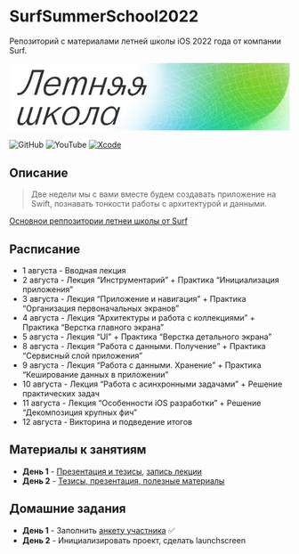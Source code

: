 # SurfSummerSchool2022
Репозиторий с материалами летней школы iOS 2022 года от компании Surf.

![Banner](/pictures/banner.jpeg)

![GitHub](https://img.shields.io/github/followers/lexonerus?label=Follow&style=social)
![YouTube](https://img.shields.io/youtube/channel/subscribers/UCNp8ItQbZqAz97ACiVEe62g?label=Subscribe&style=social)
[![Xcode](https://img.shields.io/badge/Xcode-13-blue)]()

## Описание
> Две недели мы с вами вместе будем создавать приложение на Swift, познавать тонкости работы с архитектурой и данными.

[Основнои реппозитории летнеи школы от Surf](https://github.com/surfstudio/Surf-iOS-SummerSchool2022)

## Расписание
- 1 августа  - Вводная лекция
- 2 августа  - Лекция “Инструментарий” + Практика “Инициализация приложения”
- 3 августа  - Лекция “Приложение и навигация” + Практика “Организация первоначальных экранов”
- 4 августа  - Лекция “Архитектуры и работа с коллекциями” + Практика “Верстка главного экрана”
- 5 августа  - Лекция “UI” + Практика “Верстка детального экрана”
- 8 августа  - Лекция “Работа с данными. Получение” + Практика “Сервисный слой приложения”
- 9 августа  - Лекция “Работа с данными. Хранение” + Практика “Кеширование данных в приложении”
- 10 августа - Лекция “Работа с асинхронными задачами” + Решение практических задач
- 11 августа - Лекция “Особенности iOS разработки” + Решение “Декомпозиция крупных фич”
- 12 августа - Викторина и подведение итогов

## Материалы к занятиям
- **День 1** - [Презентация и тезисы](https://github.com/lexonerus/SurfSummerSchool2022/tree/main/Day-1), [запись лекции](https://drive.google.com/drive/folders/1aaJVUuu-q-qeN5rm67NOMK1EMu55fp_i?usp=sharing)
- **День 2** - [Тезисы, презентация, полезные материалы](https://github.com/lexonerus/SurfSummerSchool2022/tree/main/Day-2)

## Домашние задания
- **День 1** - Заполнить [анкету участника](https://docs.google.com/forms/d/e/1FAIpQLScV8rLKYTJuuwI_Ez-Rm2luWJ7HoGuKVy0V4ACpavI0cdZ2ew/viewform) ✅
- **День 2** - Инициализировать проект, сделать launchscreen
